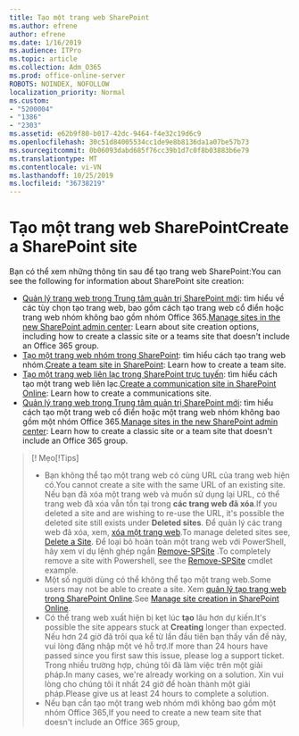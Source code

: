 ```yaml
---
title: Tạo một trang web SharePoint
ms.author: efrene
author: efrene
ms.date: 1/16/2019
ms.audience: ITPro
ms.topic: article
ms.collection: Adm_O365
ms.prod: office-online-server
ROBOTS: NOINDEX, NOFOLLOW
localization_priority: Normal
ms.custom:
- "5200004"
- "1386"
- "2303"
ms.assetid: e62b9f80-b017-42dc-9464-f4e32c19d6c9
ms.openlocfilehash: 30c51d84005534cc1de9e8b8136da1a07be57b73
ms.sourcegitcommit: 0b06093dabd685f76cc39b1d7c0f8b03883b6e79
ms.translationtype: MT
ms.contentlocale: vi-VN
ms.lasthandoff: 10/25/2019
ms.locfileid: "36738219"
---
```

# <a name="create-a-sharepoint-site"></a><span data-ttu-id="663f4-102">Tạo một trang web SharePoint</span><span class="sxs-lookup"><span data-stu-id="663f4-102">Create a SharePoint site</span></span>

<span data-ttu-id="663f4-103">Bạn có thể xem những thông tin sau để tạo trang web SharePoint:</span><span class="sxs-lookup"><span data-stu-id="663f4-103">You can see the following for information about SharePoint site creation:</span></span>
- <span data-ttu-id="663f4-104">[Quản lý trang web trong Trung tâm quản trị SharePoint mới](https://docs.microsoft.com/sharepoint/manage-site-creation): tìm hiểu về các tùy chọn tạo trang web, bao gồm cách tạo trang web cổ điển hoặc trang web nhóm không bao gồm nhóm Office 365.</span><span class="sxs-lookup"><span data-stu-id="663f4-104">[Manage sites in the new SharePoint admin center](https://docs.microsoft.com/sharepoint/manage-site-creation): Learn about site creation options, including how to create a classic site or a teams site that doesn't include an Office 365 group.</span></span>
- <span data-ttu-id="663f4-105">[Tạo một trang web nhóm trong SharePoint](https://support.office.com/article/create-a-team-site-in-sharepoint-ef10c1e7-15f3-42a3-98aa-b5972711777d): tìm hiểu cách tạo trang web nhóm.</span><span class="sxs-lookup"><span data-stu-id="663f4-105">[Create a team site in SharePoint](https://support.office.com/article/create-a-team-site-in-sharepoint-ef10c1e7-15f3-42a3-98aa-b5972711777d): Learn how to create a team site.</span></span>
- <span data-ttu-id="663f4-106">[Tạo một trang web liên lạc trong SharePoint trực tuyến](https://support.office.com/article/7fb44b20-a72f-4d2c-9173-fc8f59ba50eb): tìm hiểu cách tạo một trang web liên lạc.</span><span class="sxs-lookup"><span data-stu-id="663f4-106">[Create a communication site in SharePoint Online](https://support.office.com/article/7fb44b20-a72f-4d2c-9173-fc8f59ba50eb): Learn how to create a communications site.</span></span>
- <span data-ttu-id="663f4-107">[Quản lý trang web trong Trung tâm quản trị SharePoint mới](https://docs.microsoft.com/sharepoint/manage-sites-in-new-admin-center#create-a-site): tìm hiểu cách tạo một trang web cổ điển hoặc một trang web nhóm không bao gồm một nhóm Office 365.</span><span class="sxs-lookup"><span data-stu-id="663f4-107">[Manage sites in the new SharePoint admin center](https://docs.microsoft.com/sharepoint/manage-sites-in-new-admin-center#create-a-site):  Learn how to create a classic site or a team site that doesn't include an Office 365 group.</span></span>


  
> <span data-ttu-id="663f4-108">[! Mẹo</span><span class="sxs-lookup"><span data-stu-id="663f4-108">[!Tips]</span></span>
> - <span data-ttu-id="663f4-109">Bạn không thể tạo một trang web có cùng URL của trang web hiện có.</span><span class="sxs-lookup"><span data-stu-id="663f4-109">You cannot create a site with the same URL of an existing site.</span></span> <span data-ttu-id="663f4-110">Nếu bạn đã xóa một trang web và muốn sử dụng lại URL, có thể trang web đã xóa vẫn tồn tại trong **các trang web đã xóa**.</span><span class="sxs-lookup"><span data-stu-id="663f4-110">If you deleted a site and are wishing to re-use the URL, it's possible the deleted site still exists under **Deleted sites**.</span></span> <span data-ttu-id="663f4-111">Để quản lý các trang web đã xóa, xem, [xóa một trang web](https://docs.microsoft.com/sharepoint/manage-sites-in-new-admin-center#delete-a-site).</span><span class="sxs-lookup"><span data-stu-id="663f4-111">To manage deleted sites see, [Delete a Site](https://docs.microsoft.com/sharepoint/manage-sites-in-new-admin-center#delete-a-site).</span></span> <span data-ttu-id="663f4-112">Để loại bỏ hoàn toàn một trang web với PowerShell, hãy xem ví dụ lệnh ghép ngắn [Remove-SPSite](https://docs.microsoft.com/sharepoint/manage-sites-in-new-admin-center#delete-a-site) .</span><span class="sxs-lookup"><span data-stu-id="663f4-112">To completely remove a site with Powershell, see the [Remove-SPSite](https://docs.microsoft.com/sharepoint/manage-sites-in-new-admin-center#delete-a-site) cmdlet example.</span></span>
> - <span data-ttu-id="663f4-113">Một số người dùng có thể không thể tạo một trang web.</span><span class="sxs-lookup"><span data-stu-id="663f4-113">Some users may not be able to create a site.</span></span> <span data-ttu-id="663f4-114">Xem [quản lý tạo trang web trong SharePoint Online](https://docs.microsoft.com/sharepoint/manage-site-creation).</span><span class="sxs-lookup"><span data-stu-id="663f4-114">See [Manage site creation in SharePoint Online](https://docs.microsoft.com/sharepoint/manage-site-creation).</span></span>
> - <span data-ttu-id="663f4-115">Có thể trang web xuất hiện bị kẹt lúc **tạo** lâu hơn dự kiến.</span><span class="sxs-lookup"><span data-stu-id="663f4-115">It's possible the site appears stuck at **Creating** longer than expected.</span></span> <span data-ttu-id="663f4-116">Nếu hơn 24 giờ đã trôi qua kể từ lần đầu tiên bạn thấy vấn đề này, vui lòng đăng nhập một vé hỗ trợ.</span><span class="sxs-lookup"><span data-stu-id="663f4-116">If more than 24 hours have passed since you first saw this issue, please log a support ticket.</span></span> <span data-ttu-id="663f4-117">Trong nhiều trường hợp, chúng tôi đã làm việc trên một giải pháp.</span><span class="sxs-lookup"><span data-stu-id="663f4-117">In many cases, we're already working on a solution.</span></span> <span data-ttu-id="663f4-118">Xin vui lòng cho chúng tôi ít nhất 24 giờ để hoàn thành một giải pháp.</span><span class="sxs-lookup"><span data-stu-id="663f4-118">Please give us at least 24 hours to complete a solution.</span></span>
> - <span data-ttu-id="663f4-119">Nếu bạn cần tạo một trang web nhóm mới không bao gồm một nhóm Office 365,</span><span class="sxs-lookup"><span data-stu-id="663f4-119">If you need to create a new team site that doesn't include an Office 365 group,</span></span> 


